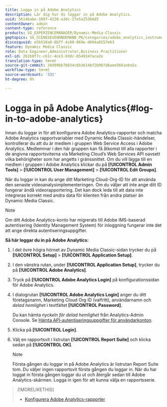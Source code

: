 ```yaml
---
title: Logga in på Adobe Analytics
description: Lär dig hur du loggar in på Adobe Analytics.
uuid: 5614babe-1097-4228-a3dc-27e5a25366d5
contentOwner: admin
content-type: reference
products: SG_EXPERIENCEMANAGER/Dynamic-Media-Classic
geptopics: SG_SCENESEVENONDEMAND_PK/categories/adobe_analytics_instrumentation_kit
discoiquuid: e5b510a8-8b7f-4c60-869e-d664a8157e63
feature: Dynamic Media Classic
role: Data Engineer,Administrator,Business Practitioner
exl-id: 261b8f7c-c61c-4ce3-b9dc-8549347aca2e
translation-type: tm+mt
source-git-commit: 38d09bb78834c6b3614bf2b96fd6aee5661e0a5a
workflow-type: tm+mt
source-wordcount: '331'
ht-degree: 0%

---
```


# Logga in på Adobe Analytics{#log-in-to-adobe-analytics}

Innan du loggar in för att konfigurera Adobe Analytics-rapporter och matcha Adobe Analytics rapportvariabler med Dynamic Media Classic-händelser, kontrollerar du att du är medlem i gruppen Web Service Access i Adobe Analytics. Medlemmar i den här gruppen kan få åtkomst till alla rapporter i de angivna rapportsviterna via Marketing Cloud’s Web Services API oavsett vilka behörigheter som har angetts i gränssnittet. Om du vill lägga till en medlem i gruppen i Adobe Analytics klickar du på **[!UICONTROL Admin Tools]** > **[!UICONTROL User Management]** > **[!UICONTROL Edit Groups]**.

När du loggar in kan du ange ditt Marketing Cloud-Org-ID för att använda den senaste videoanalysimplementeringen. Om du väljer att inte ange ditt ID fungerar ändå videorapportering. Det kan dock leda till att data inte integreras korrekt med andra data för klienten från andra platser än Dynamic Media Classic.

>[!NOTE]
>
>Om ditt Adobe Analytics-konto har migrerats till Adobe IMS-baserad autentisering (Identity Management System) för inloggning fungerar inte det att ange direkta autentiseringsuppgifter.

**Så här loggar du in på Adobe Analytics:**

1. I det övre högra hörnet av Dynamic Media Classic-sidan trycker du på **[!UICONTROL Setup]** > **[!UICONTROL Application Setup]**.
1. I den vänstra rutan, under **[!UICONTROL Application Setup]**, trycker du på **[!UICONTROL Adobe Analytics]**.
1. Tryck på **[!UICONTROL Adobe Analytics Login]** på konfigurationssidan för Adobe Analytics.
1. I dialogrutan **[!UICONTROL Adobe Analytics Login]** anger du ditt företagsnamn, Marketing Cloud Org ID (valfritt), användarnamn och *delad hemlighet* i textfältet **[!UICONTROL Password]**.

   Du kan hämta *nyckeln för delad hemlighet* från Analytics-Admin Console. Se [Hämta API-autentiseringsuppgifter för användarkonton](https://github.com/AdobeDocs/analytics-2.0-apis/blob/master/create-oauth-client.md).

1. Klicka på **[!UICONTROL Login]**.
1. Välj en rapportsvit i listrutan **[!UICONTROL Report Suite]** och klicka sedan på **[!UICONTROL OK]**.

   >[!NOTE]
   >
   >Första gången du loggar in på Adobe Analytics är listrutan Report Suite tom. Du väljer ingen rapportsvit första gången du loggar in. När du har loggat in första gången loggar du ut och återgår sedan till Adobe Analytics-skärmen. Logga in igen för att kunna välja en rapportsserie.

>[!MORELIKETHIS]
>
>* [Konfigurera Adobe Analytics-rapporter](configuring-analytics-reports.md#configuring_adobe_analytics_reports)

